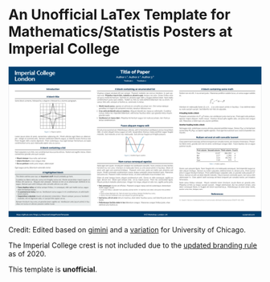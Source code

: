 # An Unofficial LaTex Template for Mathematics/Statistis Posters at Imperial College
![poster thumbnail](poster_thumbnail.png)

Credit: Edited based on [gimini](https://github.com/anishathalye/gemini) and a [variation](https://rev.cs.uchicago.edu/k4rtik/gemini-uccs) for University of Chicago.

The Imperial College crest is not included due to the [updated branding rule](https://www.imperial.ac.uk/brand-style-guide/visual-identity/the-college-crest/) as of 2020.

This template is **unofficial**.
